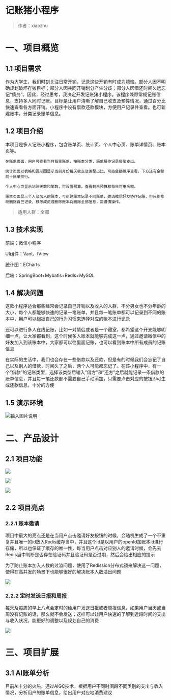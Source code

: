 # 记账猪小程序

> 作者：xiaozhu

# 一、项目概览

## 1.1 项目需求

​    作为大学生，我们时刻关注日常开销。记录这些开销有时成为烦恼。部分人因不明确规划破坏存钱目标；部分人因共同开销划分产生分歧；部分人因借还时间久远忘记“债务”。因此，经过思考，我决定开发记账猪小程序。该程序兼顾常规记账信息，支持多人同时记账。目标是让用户清晰了解自己收支及预算情况，通过百分比快速查看各方面开销。小程序中设有借款还款模块，方便用户记录并查看。也可新建账本，分类记录账单信息。

## 1.2 项目介绍

​    本项目是多人记账小程序，包含账单页、统计页、个人中心页、账单详情页、账本页等。

    在账单页面，用户可查看当月每笔账单，按账本分类，简单操作记录每笔支出。
    
    统计页面以表格和圆形图显示当前月份每天收支及类型占比，可按金额排序查看，下方还有金额前十账单排行。
    
    个人中心页显示记账天数和笔数，可设置预算，查看剩余预算和每日可用余额。
    
    账本页面显示个人及加入的账本，可新建账本记录不同账单，邀请微信好友协作记账，但只能修改删除自己记录，移除成员或删除账本将删除全部信息，需谨慎操作。

> 适用人群：全部

## 1.3 技术实现

前端：微信小程序

UI组件：Vant、IView

统计图：ECharts

后端：SpringBoot+Mybatis+Redis+MySQL

## 1.4 解决问题

​    这款小程序适合那些经常会记录自己开销以及收入的人群，不分男女也不分年龄的大小，每个人都能够快速的记录一笔账单，并且每一笔账单都可以记录到不同的账本中，用户可以根据自己的行为习惯来选择对应的账本进行记录

​    还可以进行多人在线记账，比如一对情侣或者是一个寝室，都希望这个开支能够明细一点，让大家都看到，这个时候多人账本就能够完成这一点，通过邀请微信中的好友加入到该账本中，大家都可以往里面记账，也可以看到账本中所有成员的记账信息

​    在实际的生活中，我们也会存在一些借款以及还款，但是有的时候我们会忘记了自己以及别人的借款，时间久了之后，两个人可能都忘记了。在该小程序中，有一个”借款”的记账类型，选择该类型后输入”借方”和”还方”之后就能记录一条借款的账单信息，并且每一笔还款都不需要自己手动添加，只需要点击对应的按钮即可生成还款信息，十分的方便


## 1.5 演示环境

![输入图片说明](./docs/images/account.png)


# 二、产品设计

## 2.1 项目功能

![](./docs/images/image1.png)

![](./docs/images/image2.png)

![](./docs/images/image3.png)

## 2.2 项目亮点

### 2.2.1 账本邀请

   项目中最大的亮点还是在当用户点击邀请好友按钮的时候，会随机生成了一个不重复并且唯一的id放入Redis缓存当中，并且这个id是以用户的openId加账本id进行存储，所以也保证了缓存的唯一性，每当用户点击对应别人的邀请时候，会先去Redis当中判断是否存在验证码并且验证码是否过期，然后会给出相应的提示

   为了防止账本加入人数的过溢问题，使用了Redission分布式锁来解决这一问题，使得在高并发的场景下也能够很好的解决账本人数溢出问题

![](./docs/images/image4.png)

### 2.2.2 定时发送日报和周报

​    每天及每周的早上八点会定时的给用户发送日报或者周报信息，如果用户当天或当周没有记账的话，那么就不会发送；这样可以让用户快速的了解到近段时间的支出与收入状况，能更好的调整以及规划自己的消费

![](./docs/images/image5.jpg)

# 三、项目扩展

## 3.1 AI账单分析

​    目前AI十分的火热，通过AIGC技术，根据用户不同时间段不同类别的支出与收入情况，分析用户的账单信息，给出用户对应地消费建议
